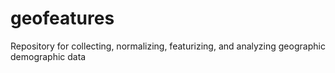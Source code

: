 # geofeatures
Repository for collecting, normalizing, featurizing, and analyzing geographic demographic data
